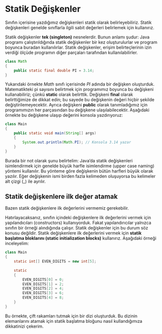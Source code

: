 # Statik Değişkenler

Sınıfın içerisine yazdığımız değişkenleri statik olarak belirleyebiliriz. Statik değişkenleri genelde sınıflarla ilgili sabit değerleri belirlemek için kullanırız.

Statik değişkenler **tek (singleton)** nesnelerdir. Bunun anlamı şudur: Java programı çalıştırıldığında statik değişkenler bir kez oluşturulurlar ve program boyunca buradan kullanılırlar. Statik değişkenler, erişim belirteçlerinin izin verdiği ölçüde programın diğer parçaları tarafından kullanılabilirler.

```java
class Math
{
	public static final double PI = 3.14;
}
```

Yukarıdaki örnekte _Math_ sınıfı içerisinde _PI_ adında bir değişken oluşturduk. Matematikteki pi sayısını belirtmek için programımız boyunca bu değişkeni kullanabiliriz; çünkü **static** olarak belirttik. Değişkeni **final** olarak belirttiğimize de dikkat edin; bu sayede bu değişkenin değeri hiçbir şekilde değiştirilemeyecektir. Ayrıca değişkeni **public** olarak tanımladığımız için programımızın her parçasından bu değişkene ulaşılabilecektir. Aşağıdaki örnekte bu değişkene ulaşıp değerini konsola yazdırıyoruz:

```java
class Main
{
	public static void main(String[] args)
	{
		System.out.println(Math.PI); // Konsola 3.14 yazar
	}
}
```

Burada bir not olarak şunu belirtelim: Java’da statik değişkenleri isimlendirmek için genelde büyük harfle isimlendirme (upper case naming) yöntemi kullanılır. Bu yönteme göre değişkenin bütün harfleri büyük olarak yazılır. Eğer değişkenin ismi birden fazla kelimeden oluşuyorsa bu kelimeler alt çizgi (_) ile ayrılır.

## Statik değişkenlere ilk değer atamak

Bazen statik değişkenlere ilk değerlerini vermemiz gerekebilir.

Hatırlayacaksanız, sınıfın içindeki değişkenlere ilk değerlerini vermek için yapılandıcıları (constructors) kullanıyorduk. Fakat yapılandırıcılar yalnızca sınıfın bir örneği alındığında çalışır. Statik değişkenler için bu durum söz konusu değildir. Statik değişkenlere ilk değerlerini vermek için **statik başlatma bloklarını (static initialization blocks)** kullanırız. Aşağıdaki örneği inceleyelim:

```java
class Main
{
	static int[] EVEN_DIGITS = new int[5];
	
    static
	{
		EVEN_DIGITS[0] = 0;
		EVEN_DIGITS[1] = 2;
		EVEN_DIGITS[2] = 4;
		EVEN_DIGITS[3] = 6;
		EVEN_DIGITS[4] = 8;
	}
}
```

Bu örnekte, çift rakamları tutmak için bir dizi oluşturduk. Bu dizinin elemanlarını atamak için statik başlatma bloğunu nasıl kullandığımıza dikkatinizi çekerim.

